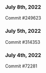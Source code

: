 ### July 8th, 2022

Commit #249623

### July 5th, 2022

Commit #314353


### July 4th, 2022

Commit #72281
